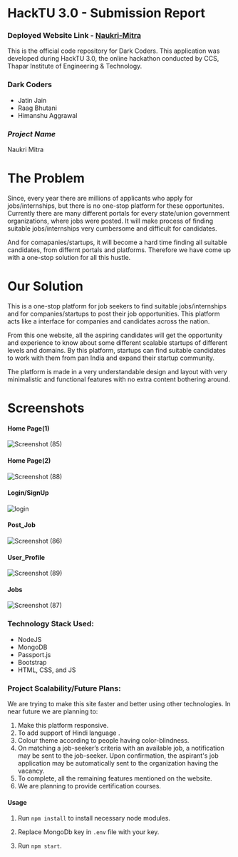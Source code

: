 # HackTU 3.0 - Submission Report

### Deployed Website Link - [Naukri-Mitra](http://app-56ccd84d-2354-4dd7-ac9f-74a6518b524b.cleverapps.io/)

This is the official code repository for Dark Coders. This application was developed during HackTU 3.0, the online hackathon conducted by CCS, Thapar Institute of Engineering & Technology.

### Dark Coders

* Jatin Jain
* Raag Bhutani
* Himanshu Aggrawal


### _Project Name_
Naukri Mitra

# The Problem
Since, every year there are millions of applicants who apply for jobs/internships, but there is no one-stop platform for these opportunites. 
Currently there are many different portals for every state/union government organizations, where jobs were posted. It will make process of 
finding suitable jobs/internships very cumbersome and difficult for candidates.

And for comapanies/startups, it will become a hard time finding all  suitable candidates, from differnt portals and platforms. Therefore we have come up with a one-stop solution for all this hustle.

# Our Solution
This is a one-stop platform for job seekers to find suitable jobs/internships and for companies/startups to post their job opportunities. This platform
acts like a interface for companies and candidates across the nation. 

From this one website, all the aspiring candidates will get the opportunity and experience to know about some different scalable startups of different
levels and domains. By this platform, startups can find suitable candidates to work with them from pan India and expand their startup community.

The platform is made in a very understandable design and layout with very minimalistic and functional features with no extra content bothering around.

# Screenshots

#### Home Page(1)
![Screenshot (85)](https://user-images.githubusercontent.com/72596619/155871241-aa42c051-498f-48e3-93c2-959e7eff95bb.png)

#### Home Page(2)
![Screenshot (88)](https://user-images.githubusercontent.com/72596619/155871249-1de689f7-d167-4c43-93cf-3402a72a655c.png)

#### Login/SignUp
![login](https://user-images.githubusercontent.com/72596619/155872060-f7f8e8bb-4bc4-4ba6-8e66-f5589160b569.png)


#### Post_Job
![Screenshot (86)](https://user-images.githubusercontent.com/72596619/155871255-982573f0-3c24-4702-a0aa-d9b582ef90f4.png)

#### User_Profile
![Screenshot (89)](https://user-images.githubusercontent.com/72596619/155871264-352dce4c-7aa5-4b42-9f16-d3eecd67fdab.png)

#### Jobs
![Screenshot (87)](https://user-images.githubusercontent.com/72596619/155871266-c323c5c2-1753-4e0e-a5b7-5cb9ac64392d.png)


### Technology Stack Used:

* NodeJS​
* MongoDB​
* Passport.js
* Bootstrap​
* HTML, CSS, and JS

### Project Scalability/Future Plans:
We are trying to make this site faster and better using other technologies. 
In near future we are planning to:
1. Make this platform responsive.
2. To add support of Hindi language .
3. Colour theme according to people having color-blindness.
4. On matching a job-seeker’s criteria with an available job, a notification may be sent to the job-seeker. Upon confirmation, the aspirant's job application may be automatically sent to the organization having the vacancy. 
5. To complete, all the remaining features mentioned on the website.
6. We are planning to provide certification courses.


#### Usage
1. Run ```npm install``` to install necessary node modules.

2. Replace MongoDb key in ```.env``` file with your key.

3. Run ```npm start```.
